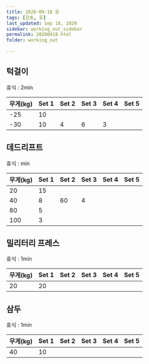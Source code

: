 ```yaml
---
title: 2020-09-18 등
tags: [운동, 등]
last_updated: Sep 18, 2020
sidebar: working_out_sidebar
permalink: 20200918.html
folder: working_out

---
```


## 턱걸이

휴식 : 2min

| 무게(kg) | Set 1 | Set 2 | Set 3 | Set 4 | Set 5 |
| -------- | ----- | ----- | ----- | ----- | ----- |
| -25      | 10    |       |       |       |       |
| -30      | 10    | 4     | 6     | 3     |       |

## 데드리프트

휴식 : min

| 무게(kg) | Set 1 | Set 2 | Set 3 | Set 4 | Set 5 |
| -------- | ----- | ----- | ----- | ----- | ----- |
| 20       | 15    |       |       |       |       |
| 40       | 8     | 60    | 4     |       |       |
| 80       | 5     |       |       |       |       |
| 100      | 3     |       |       |       |       |

## 밀리터리 프레스

휴식 : 1min

| 무게(kg) | Set 1 | Set 2 | Set 3 | Set 4 | Set 5 |
| -------- | ----- | ----- | ----- | ----- | ----- |
| 20       | 20    |       |       |       |       |

## 삼두

휴식 : 1min

| 무게(kg) | Set 1 | Set 2 | Set 3 | Set 4 | Set 5 |
| -------- | ----- | ----- | ----- | ----- | ----- |
| 40       | 10    |       |       |       |       |